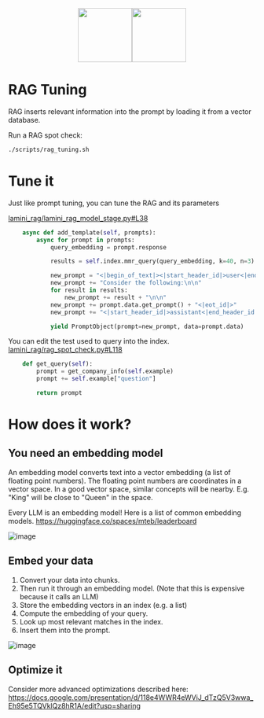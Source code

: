 <div align="center">
<img src="https://avatars.githubusercontent.com/u/130713213?s=200&v=4" width="110"><img src="https://huggingface.co/lamini/instruct-peft-tuned-12b/resolve/main/Lamini_logo.png?max-height=110" height="110">
</div>

# RAG Tuning

RAG inserts relevant information into the prompt by loading it from a vector database.

Run a RAG spot check:

```bash
./scripts/rag_tuning.sh
```

# Tune it

Just like prompt tuning, you can tune the RAG and its parameters

[lamini_rag/lamini_rag_model_stage.py#L38](lamini_rag/lamini_rag_model_stage.py#L38)

```python
    async def add_template(self, prompts):
        async for prompt in prompts:
            query_embedding = prompt.response

            results = self.index.mmr_query(query_embedding, k=40, n=3)

            new_prompt = "<|begin_of_text|><|start_header_id|>user<|end_header_id|>"
            new_prompt += "Consider the following:\n\n"
            for result in results:
                new_prompt += result + "\n\n"
            new_prompt += prompt.data.get_prompt() + "<|eot_id|>"
            new_prompt += "<|start_header_id|>assistant<|end_header_id|>"

            yield PromptObject(prompt=new_prompt, data=prompt.data)
```

You can edit the test used to query into the index. [lamini_rag/rag_spot_check.py#L118](lamini_rag/rag_spot_check.py#L118)

```python
    def get_query(self):
        prompt = get_company_info(self.example)
        prompt += self.example["question"]

        return prompt
```

# How does it work?

## You need an embedding model

An embedding model converts text into a vector embedding (a list of floating point numbers). The floating point numbers are coordinates in a vector space. In a good vector space, similar concepts will be nearby. E.g. "King" will be close to "Queen" in the space. 

Every LLM is an embedding model! Here is a list of common embedding models.  https://huggingface.co/spaces/mteb/leaderboard

![image](https://github.com/lamini-ai/lamini-earnings-sdk/assets/3401278/5628406d-bd44-48f6-b5b5-4446039f5fe6)

## Embed your data

1. Convert your data into chunks.
2. Then run it through an embedding model. (Note that this is expensive because it calls an LLM)
3. Store the embedding vectors in an index (e.g. a list)
4. Compute the embedding of your query.
5. Look up most relevant matches in the index.
6. Insert them into the prompt.

![image](https://github.com/lamini-ai/lamini-earnings-sdk/assets/3401278/3ffc4f2a-e96b-4949-b7c0-ee86967d36bf)

## Optimize it

Consider more advanced optimizations described here: https://docs.google.com/presentation/d/118e4WWR4eWViJ_dTzQ5V3wwa_Eh95e5TQVklQz8hR1A/edit?usp=sharing


